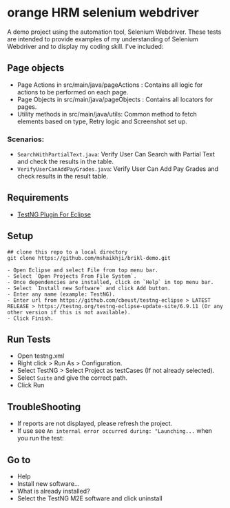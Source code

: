 # orange HRM selenium webdriver
A demo project using the automation tool, Selenium Webdriver. These tests are intended to provide examples of my understanding of Selenium Webdriver and to display my coding skill.
I've included:

## Page objects
- Page Actions in src/main/java/pageActions : Contains all logic for actions to be performed on each page.
-  Page Objects in src/main/java/pageObjects : Contains all locators for pages.
- Utility methods in src/main/java/utils: Common method to fetch elements based on type, Retry logic and Screenshot set up.

### Scenarios:
- `SearchWithPartialText.java`: Verify User Can Search with Partial Text and check the results in the table.
- `VerifyUserCanAddPayGrades.java`: Verify User Can Add Pay Grades and check results in the result table.

## Requirements

- [TestNG Plugin For Eclipse](https://github.com/cbeust/testng-eclipse)


## Setup
```
## clone this repo to a local directory
git clone https://github.com/mshaikhji/brikl-demo.git

- Open Eclipse and select File from top menu bar.
- Select `Open Projects From File System`.
- Once dependencies are installed, click on `Help` in top menu bar.
- Select `Install new Software` and click Add button.
- Enter any name (example: TestNG).
- Enter url from https://github.com/cbeust/testng-eclipse > LATEST RELEASE > https://testng.org/testng-eclipse-update-site/6.9.11 (Or any other version if this is not available).
- Click Finish.
```

## Run Tests
- Open testng.xml
- Right click > Run As > Configuration.
- Select TestNG > Select Project as testCases (If not already selected).
- Select `Suite` and give the correct path.
- Click Run

## TroubleShooting
- If reports are not displayed, please refresh the project.
- If use see `An internal error occurred during: "Launching...` when you run the test:
## Go to 
- Help
- Install new software...
- What is already installed?
- Select the TestNG M2E software and click uninstall

